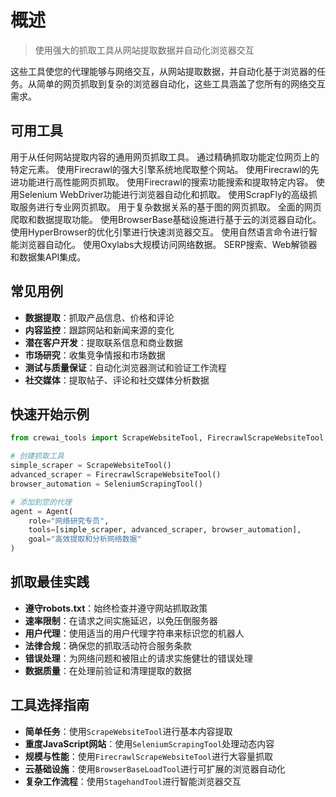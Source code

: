 # 概述

> 使用强大的抓取工具从网站提取数据并自动化浏览器交互

这些工具使您的代理能够与网络交互，从网站提取数据，并自动化基于浏览器的任务。从简单的网页抓取到复杂的浏览器自动化，这些工具涵盖了您所有的网络交互需求。

## **可用工具**

<CardGroup cols={2}>
  <Card title="网站抓取工具" icon="globe" href="/en/tools/web-scraping/scrapewebsitetool">
    用于从任何网站提取内容的通用网页抓取工具。
  </Card>

  <Card title="元素抓取工具" icon="crosshairs" href="/en/tools/web-scraping/scrapeelementfromwebsitetool">
    通过精确抓取功能定位网页上的特定元素。
  </Card>

  <Card title="Firecrawl爬取工具" icon="spider" href="/en/tools/web-scraping/firecrawlcrawlwebsitetool">
    使用Firecrawl的强大引擎系统地爬取整个网站。
  </Card>

  <Card title="Firecrawl抓取工具" icon="fire" href="/en/tools/web-scraping/firecrawlscrapewebsitetool">
    使用Firecrawl的先进功能进行高性能网页抓取。
  </Card>

  <Card title="Firecrawl搜索工具" icon="magnifying-glass" href="/en/tools/web-scraping/firecrawlsearchtool">
    使用Firecrawl的搜索功能搜索和提取特定内容。
  </Card>

  <Card title="Selenium抓取工具" icon="robot" href="/en/tools/web-scraping/seleniumscrapingtool">
    使用Selenium WebDriver功能进行浏览器自动化和抓取。
  </Card>

  <Card title="ScrapFly工具" icon="plane" href="/en/tools/web-scraping/scrapflyscrapetool">
    使用ScrapFly的高级抓取服务进行专业网页抓取。
  </Card>

  <Card title="ScrapGraph工具" icon="network-wired" href="/en/tools/web-scraping/scrapegraphscrapetool">
    用于复杂数据关系的基于图的网页抓取。
  </Card>

  <Card title="Spider工具" icon="spider" href="/en/tools/web-scraping/spidertool">
    全面的网页爬取和数据提取功能。
  </Card>

  <Card title="BrowserBase工具" icon="browser" href="/en/tools/web-scraping/browserbaseloadtool">
    使用BrowserBase基础设施进行基于云的浏览器自动化。
  </Card>

  <Card title="HyperBrowser工具" icon="window-maximize" href="/en/tools/web-scraping/hyperbrowserloadtool">
    使用HyperBrowser的优化引擎进行快速浏览器交互。
  </Card>

  <Card title="Stagehand工具" icon="hand" href="/en/tools/web-scraping/stagehandtool">
    使用自然语言命令进行智能浏览器自动化。
  </Card>

  <Card title="Oxylabs抓取工具" icon="globe" href="/en/tools/web-scraping/oxylabsscraperstool">
    使用Oxylabs大规模访问网络数据。
  </Card>

  <Card title="Bright Data工具" icon="spider" href="/en/tools/web-scraping/brightdata-tools">
    SERP搜索、Web解锁器和数据集API集成。
  </Card>
</CardGroup>

## **常见用例**

* **数据提取**：抓取产品信息、价格和评论
* **内容监控**：跟踪网站和新闻来源的变化
* **潜在客户开发**：提取联系信息和商业数据
* **市场研究**：收集竞争情报和市场数据
* **测试与质量保证**：自动化浏览器测试和验证工作流程
* **社交媒体**：提取帖子、评论和社交媒体分析数据

## **快速开始示例**

```python  theme={null}
from crewai_tools import ScrapeWebsiteTool, FirecrawlScrapeWebsiteTool, SeleniumScrapingTool

# 创建抓取工具
simple_scraper = ScrapeWebsiteTool()
advanced_scraper = FirecrawlScrapeWebsiteTool()
browser_automation = SeleniumScrapingTool()

# 添加到您的代理
agent = Agent(
    role="网络研究专员",
    tools=[simple_scraper, advanced_scraper, browser_automation],
    goal="高效提取和分析网络数据"
)
```

## **抓取最佳实践**

* **遵守robots.txt**：始终检查并遵守网站抓取政策
* **速率限制**：在请求之间实施延迟，以免压倒服务器
* **用户代理**：使用适当的用户代理字符串来标识您的机器人
* **法律合规**：确保您的抓取活动符合服务条款
* **错误处理**：为网络问题和被阻止的请求实施健壮的错误处理
* **数据质量**：在处理前验证和清理提取的数据

## **工具选择指南**

* **简单任务**：使用`ScrapeWebsiteTool`进行基本内容提取
* **重度JavaScript网站**：使用`SeleniumScrapingTool`处理动态内容
* **规模与性能**：使用`FirecrawlScrapeWebsiteTool`进行大容量抓取
* **云基础设施**：使用`BrowserBaseLoadTool`进行可扩展的浏览器自动化
* **复杂工作流程**：使用`StagehandTool`进行智能浏览器交互
